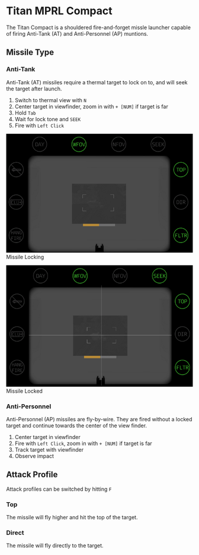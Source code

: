 # Titan MPRL Compact
The Titan Compact is a shouldered fire-and-forget missle launcher capable of firing Anti-Tank (AT) and Anti-Personnel (AP) muntions.

## Missile Type

### Anti-Tank

Anti-Tank (AT) missiles require a thermal target to lock on to, and will seek the target after launch.

1. Switch to thermal view with `N`
2. Center target in viewfinder, zoom in with `+ [NUM]` if target is far
3. Hold `Tab`
4. Wait for lock tone and `SEEK`
5. Fire with `Left Click`

![Diagram](img/titan_locking.png)  
Missile Locking

![Diagram](img/titan_locked.png)  
Missile Locked

### Anti-Personnel

Anti-Personnel (AP) missiles are fly-by-wire. They are fired without a locked target and continue towards the center of the view finder.

1. Center target in viewfinder
2. Fire with `Left Click`, zoom in with `+ [NUM]` if target is far
3. Track target with viewfinder
4. Observe impact

## Attack Profile

Attack profiles can be switched by hitting `F`

### Top

The missile will fly higher and hit the top of the target.

### Direct

The missile will fly directly to the target.

